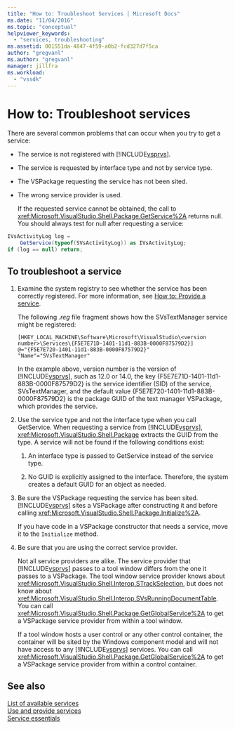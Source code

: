 ```yaml
---
title: "How to: Troubleshoot Services | Microsoft Docs"
ms.date: "11/04/2016"
ms.topic: "conceptual"
helpviewer_keywords: 
  - "services, troubleshooting"
ms.assetid: 001551da-4847-4f59-a0b2-fcd327d7f5ca
author: "gregvanl"
ms.author: "gregvanl"
manager: jillfra
ms.workload: 
  - "vssdk"
---
```

# How to: Troubleshoot services
There are several common problems that can occur when you try to get a service:  
  
- The service is not registered with [!INCLUDE[vsprvs](../code-quality/includes/vsprvs_md.md)].  
  
- The service is requested by interface type and not by service type.  
  
- The VSPackage requesting the service has not been sited.  
  
- The wrong service provider is used.  
  
  If the requested service cannot be obtained, the call to <xref:Microsoft.VisualStudio.Shell.Package.GetService%2A> returns null. You should always test for null after requesting a service:  
  
```csharp  
IVsActivityLog log =   
    GetService(typeof(SVsActivityLog)) as IVsActivityLog;  
if (log == null) return;  
```  
  
## To troubleshoot a service  
  
1. Examine the system registry to see whether the service has been correctly registered. For more information, see [How to: Provide a service](../extensibility/how-to-provide-a-service.md).  
  
    The following *.reg* file fragment shows how the SVsTextManager service might be registered:  
  
   ```  
   [HKEY_LOCAL_MACHINE\Software\Microsoft\VisualStudio\<version number>\Services\{F5E7E71D-1401-11d1-883B-0000F87579D2}]  
   @="{F5E7E720-1401-11d1-883B-0000F87579D2}"  
   "Name"="SVsTextManager"  
   ```  
  
    In the example above, version number is the version of [!INCLUDE[vsprvs](../code-quality/includes/vsprvs_md.md)], such as 12.0 or 14.0, the key {F5E7E71D-1401-11d1-883B-0000F87579D2} is the service identifier (SID) of the service, SVsTextManager, and the default value {F5E7E720-1401-11d1-883B-0000F87579D2} is the package GUID of the text manager VSPackage, which provides the service.  
  
2. Use the service type and not the interface type when you call GetService. When requesting a service from [!INCLUDE[vsprvs](../code-quality/includes/vsprvs_md.md)], <xref:Microsoft.VisualStudio.Shell.Package> extracts the GUID from the type. A service will not be found if the following conditions exist:  
  
   1.  An interface type is passed to GetService instead of the service type.  
  
   2.  No GUID is explicitly assigned to the interface. Therefore, the system creates a default GUID for an object as needed.  
  
3. Be sure the VSPackage requesting the service has been sited. [!INCLUDE[vsprvs](../code-quality/includes/vsprvs_md.md)] sites a VSPackage after constructing it and before calling <xref:Microsoft.VisualStudio.Shell.Package.Initialize%2A>.  
  
    If you have code in a VSPackage constructor that needs a service, move it to the `Initialize` method.  
  
4. Be sure that you are using the correct service provider.  
  
    Not all service providers are alike. The service provider that [!INCLUDE[vsprvs](../code-quality/includes/vsprvs_md.md)] passes to a tool window differs from the one it passes to a VSPackage. The tool window service provider knows about <xref:Microsoft.VisualStudio.Shell.Interop.STrackSelection>, but does not know about <xref:Microsoft.VisualStudio.Shell.Interop.SVsRunningDocumentTable>. You can call <xref:Microsoft.VisualStudio.Shell.Package.GetGlobalService%2A> to get a VSPackage service provider from within a tool window.  
  
    If a tool window hosts a user control or any other control container, the container will be sited by the Windows component model and will not have access to any [!INCLUDE[vsprvs](../code-quality/includes/vsprvs_md.md)] services. You can call <xref:Microsoft.VisualStudio.Shell.Package.GetGlobalService%2A> to get a VSPackage service provider from within a control container.  
  
## See also  
 [List of available services](../extensibility/internals/list-of-available-services.md)   
 [Use and provide services](../extensibility/using-and-providing-services.md)   
 [Service essentials](../extensibility/internals/service-essentials.md)